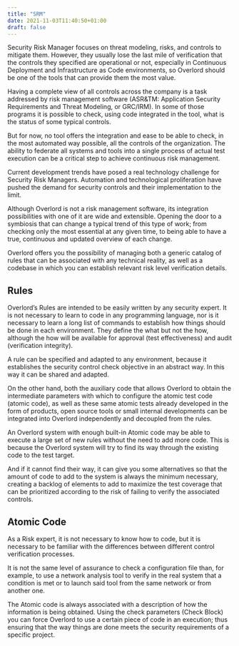 ```yaml
---
title: "SRM"
date: 2021-11-03T11:40:50+01:00
draft: false
---
```


Security Risk Manager focuses on threat modeling, risks, and controls to
mitigate them. However, they usually lose the last mile of verification that
the controls they specified are operational or not, especially in Continuous
Deployment and Infrastructure as Code environments, so Overlord should be one
of the tools that can provide them the most value.

Having a complete view of all controls across the company is a task addressed
by risk management software (ASR&TM: Application Security Requirements and
Threat Modeling, or GRC/IRM). In some of those programs it is possible to
check, using code integrated in the tool, what is the status of some typical
controls.

But for now, no tool offers the integration and ease to be able to check, in
the most automated way possible, all the controls of the organization. The
ability to federate all systems and tools into a single process of actual test
execution can be a critical step to achieve continuous risk management.

Current development trends have posed a real technology challenge for Security
Risk Managers. Automation and technological proliferation have pushed the
demand for security controls and their implementation to the limit.

Although Overlord is not a risk management software, its integration
possibilities with one of it are wide and extensible. Opening the door to a
symbiosis that can change a typical trend of this type of work; from checking
only the most essential at any given time, to being able to have a true,
continuous and updated overview of each change.

Overlord offers you the possibility of managing both a generic catalog of rules
that can be associated with any technical reality, as well as a codebase in
which you can establish relevant risk level verification details.

## Rules

Overlord’s Rules are intended to be easily written by any security expert. It
is not necessary to learn to code in any programming language, nor is it
necessary to learn a long list of commands to establish how things should be
done in each environment. They define the what but not the how, although the
how will be available for approval (test effectiveness) and audit (verification
integrity).

A rule can be specified and adapted to any environment, because it establishes
the security control check objective in an abstract way. In this way it can be
shared and adapted.

On the other hand, both the auxiliary code that allows Overlord to obtain the
intermediate parameters with which to configure the atomic test code (atomic
code), as well as these same atomic tests already developed in the form of
products, open source tools or small internal developments can be integrated
into Overlord independently and decoupled from the rules.

An Overlord system with enough built-in Atomic code may be able to execute a
large set of new rules without the need to add more code. This is because the
Overlord system will try to find its way through the existing code to the test
target.

And if it cannot find their way, it can give you some alternatives so that the
amount of code to add to the system is always the minimum necessary, creating a
backlog of elements to add to maximize the test coverage that can be
prioritized according to the risk of failing to verify the associated controls.

## Atomic Code

As a Risk expert, it is not necessary to know how to code, but it is necessary
to be familiar with the differences between different control verification
processes.

It is not the same level of assurance to check a configuration file than, for
example, to use a network analysis tool to verify in the real system that a
condition is met or to launch said tool from the same network or from another
one.

The Atomic code is always associated with a description of how the information
is being obtained. Using the check parameters (Check Block) you can force
Overlord to use a certain piece of code in an execution; thus ensuring that the
way things are done meets the security requirements of a specific project.
